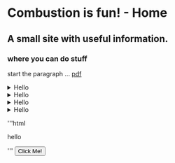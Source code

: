 # Combustion is fun! - Home

## A small site with useful information.
### where you can do stuff



start the paragraph ...
[pdf](pdf.md)


<details>
<summary>Hello</summary>

- Abc
- Abc
- 
</details>
<details>
<summary>Hello</summary>

- Abc
- Abc
- 
</details>
<details>
<summary>Hello</summary>

- Abc
- Abc
- 
</details>
<details>
<summary>Hello</summary>

- Abc
- Abc
- 
</details>



'''html

<p>hello</p>

'''
<button type="button">Click Me!</button>
